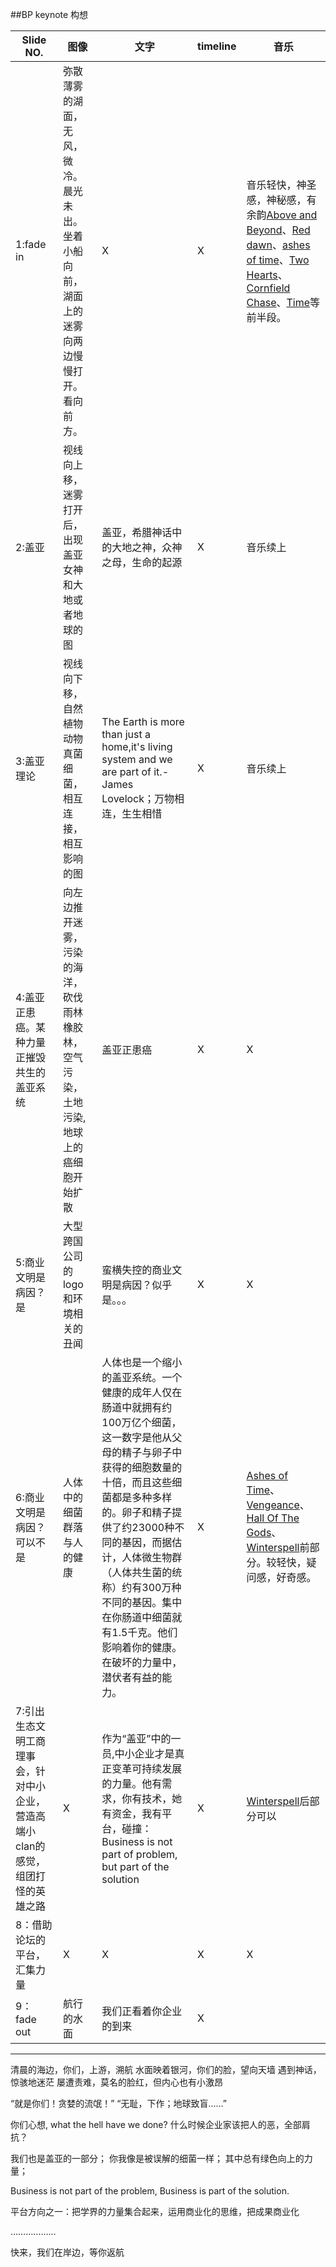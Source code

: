 ##BP keynote 构想

Slide NO.|图像 | 文字 | timeline |音乐
----|----|----| ----|----
1:fade in|弥散薄雾的湖面，无风，微冷。晨光未出。坐着小船向前，湖面上的迷雾向两边慢慢打开。看向前方。|X|X|音乐轻快，神圣感，神秘感，有余韵[Above and Beyond](http://music.163.com/song?id=26902555)、[Red dawn](http://music.163.com/song?id=36924524)、[ashes of time](http://music.163.com/song?id=36586631)、[Two Hearts](http://music.163.com/song?id=38391329)、[Cornfield Chase](http://music.163.com/song?id=29734857)、[Time](http://music.163.com/song?id=1426503)等前半段。
2:盖亚|视线向上移，迷雾打开后，出现盖亚女神和大地或者地球的图|盖亚，希腊神话中的大地之神，众神之母，生命的起源|X|音乐续上
3:盖亚理论|视线向下移，自然植物动物真菌细菌，相互连接，相互影响的图|The Earth is more than just a home,it's living system and we are part of it.-James Lovelock；万物相连，生生相惜|X|音乐续上
4:盖亚正患癌。某种力量正摧毁共生的盖亚系统|向左边推开迷雾，污染的海洋，砍伐雨林橡胶林，空气污染，土地污染,地球上的癌细胞开始扩散|盖亚正患癌|X|X|音乐开始鼓点转折，急迫，压抑
5:商业文明是病因？是|大型跨国公司的logo和环境相关的丑闻|蛮横失控的商业文明是病因？似乎是。。。|X|X|音乐开始鼓点转折，急迫，压抑
6:商业文明是病因？可以不是|人体中的细菌群落与人的健康|人体也是一个缩小的盖亚系统。一个健康的成年人仅在肠道中就拥有约100万亿个细菌，这一数字是他从父母的精子与卵子中获得的细胞数量的十倍，而且这些细菌都是多种多样的。卵子和精子提供了约23000种不同的基因，而据估计，人体微生物群（人体共生菌的统称）约有300万种不同的基因。集中在你肠道中细菌就有1.5千克。他们影响着你的健康。在破坏的力量中，潜伏者有益的能力。|X|[Ashes of Time](http://music.163.com/song?id=36586631)、[Vengeance](http://music.163.com/song?id=41630474)、[Hall Of The Gods](http://music.163.com/song?id=34152209)、[Winterspell](http://music.163.com/song?id=27032787)前部分。较轻快，疑问感，好奇感。
7:引出生态文明工商理事会，针对中小企业，营造高端小clan的感觉，组团打怪的英雄之路|X|作为“盖亚”中的一员,中小企业才是真正变革可持续发展的力量。他有需求，你有技术，她有资金，我有平台，碰撞：Business is not part of problem, but part of the solution|X|[Winterspell](http://music.163.com/song?id=27032787)后部分可以
8：借助论坛的平台，汇集力量|X|X|X|X
9：fade out|航行的水面|我们正看着你企业的到来|X

----

清晨的海边，你们，上游，溯航
水面映着银河，你们的脸，望向天墙
遇到神话，惊骇地迷茫
屡遭责难，莫名的脸红，但内心也有小激昂

“就是你们！贪婪的流氓！”
“无耻，下作；地球致盲……”

 你们心想, what the hell have we done?
什么时候企业家该把人的恶，全部肩抗？

我们也是盖亚的一部分；
你我像是被误解的细菌一样；
其中总有绿色向上的力量；

Business is not part of the problem, Business is part of the solution.

平台方向之一：把学界的力量集合起来，运用商业化的思维，把成果商业化

………………

快来，我们在岸边，等你返航
